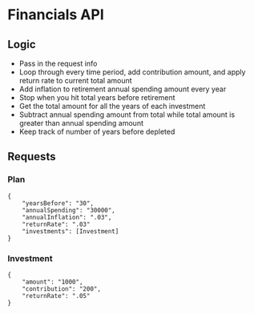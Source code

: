 # Financials API

## Logic

- Pass in the request info
- Loop through every time period, add contribution amount, and apply return rate to current total amount
- Add inflation to retirement annual spending amount every year
- Stop when you hit total years before retirement
- Get the total amount for all the years of each investment
- Subtract annual spending amount from total while total amount is greater than annual spending amount 
- Keep track of number of years before depleted

## Requests

### Plan

```
{
	"yearsBefore": "30",
	"annualSpending": "30000",
	"annualInflation": ".03",
	"returnRate": ".03"
	"investments": [Investment]
}
```

### Investment

```
{
	"amount": "1000",
	"contribution": "200",
	"returnRate": ".05"
}
```